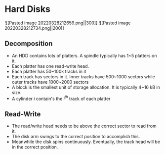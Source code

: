 # Hard Disks
![[Pasted image 20220328212659.png||300]]
![[Pasted image 20220328212734.png||200]]

## Decomposition
* An HDD contains lots of platters. A spindle typically has 1~5 platters on it.
* Each platter has one read-write head.
* Each platter has 50~100k tracks in it
* Each track has sectors in it. Inner tracks have 500~1000 sectors while outer tracks have 1000~2000 sectors
* A block is the smallest unit of storage allocation. It is typically 4~16 kB in size.
* A cylinder $i$ contain's the $i^{th}$ track of each platter 

## Read-Write
* The read/write head needs to be above the correct sector to read from it. 
* The disk arm swings to the correct position to accomplish this.
* Meanwhile the disk spins continuously. Eventually, the track head will be in the correct position.

